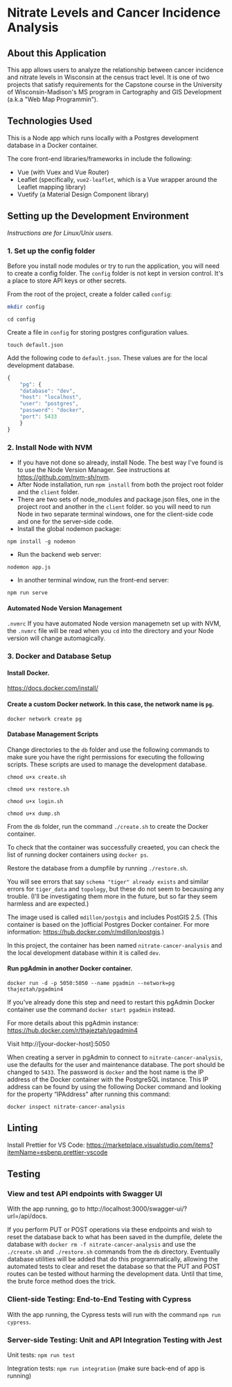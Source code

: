# Nitrate Levels and Cancer Incidence Analysis

## About this Application

This app allows users to analyze the relationship between cancer incidence and nitrate levels in Wisconsin at the census tract level. It is one of two projects that satisfy requirements for the Capstone course in the University of Wisconsin-Madison's MS program in Cartography and GIS Development (a.k.a "Web Map Programmin").

## Technologies Used

This is a Node app which runs locally with a Postgres development database in a Docker container.

The core front-end libraries/frameworks in include the following:

- Vue (with Vuex and Vue Router)
- Leaflet (specifically, `vue2-leaflet`, which is a Vue wrapper around the Leaflet mapping library)
- Vuetify (a Material Design Component library)

## Setting up the Development Environment

_Instructions are for Linux/Unix users._

### 1. Set up the config folder

Before you install node modules or try to run the application, you will need to create a config folder. The `config` folder is not kept in version control. It's a place to store API keys or other secrets.

From the root of the project, create a folder called `config`:

```bash
mkdir config
```

```
cd config
```

Create a file in `config` for storing postgres configuration values.

```
touch default.json
```

Add the following code to `default.json`. These values are for the local development database.

```javascript
{
    "pg": {
    "database": "dev",
    "host": "localhost",
    "user": "postgres",
    "password": "docker",
    "port": 5433
    }
}
```

### 2. Install Node with NVM

- If you have not done so already, install Node. The best way I've found is to use the Node Version Manager. See instructions at https://github.com/nvm-sh/nvm.
- After Node installation, run `npm install` from both the project root folder and the `client` folder.
- There are two sets of node_modules and package.json files, one in the project root and another in the `client` folder. so you will need to run Node in two separate terminal windows, one for the client-side code and one for the server-side code.
- Install the global nodemon package:

```
npm install -g nodemon
```

- Run the backend web server:

```
nodemon app.js
```

- In another terminal window, run the front-end server:

```
npm run serve
```

#### Automated Node Version Management

`.nvmrc` If you have automated Node version managemetn set up with NVM, the `.nvmrc` file will be read when you `cd` into the directory and your Node version will change automagically.

### 3. Docker and Database Setup

#### Install Docker.

https://docs.docker.com/install/

#### Create a custom Docker network. In this case, the network name is `pg`.

```
docker network create pg
```

#### Database Management Scripts

Change directories to the `db` folder and use the following commands to make sure you have the right permissions for executing the following scripts. These scripts are used to manage the development database.

`chmod u+x create.sh`

`chmod u+x restore.sh`

`chmod u+x login.sh`

`chmod u+x dump.sh`

From the `db` folder, run the command `./create.sh` to create the Docker container.

To check that the container was successfully creaeted, you can check the list of running docker containers using `docker ps`.

Restore the database from a dumpfile by running `./restore.sh`.

You will see errors that say `schema "tiger" already exists` and similar errors for `tiger_data` and `topology`, but these do not seem to becausing any trouble. (I'll be investigating them more in the future, but so far they seem harmless and are expected.)

The image used is called `mdillon/postgis` and includes PostGIS 2.5. (This container is based on the )official Postgres Docker container. For more information: https://hub.docker.com/r/mdillon/postgis.)

In this project, the container has been named `nitrate-cancer-analysis` and the local development database within it is called `dev`.

#### Run pgAdmin in another Docker container.

```
docker run -d -p 5050:5050 --name pgadmin --network=pg thajeztah/pgadmin4
```

If you've already done this step and need to restart this pgAdmin Docker container use the command `docker start pgadmin` instead.

For more details about this pgAdmin instance:
https://hub.docker.com/r/thajeztah/pgadmin4

Visit http://[your-docker-host]:5050

When creating a server in pgAdmin to connect to `nitrate-cancer-analysis`, use the defaults for the user and maintenance database. The port should be changed to `5433`. The password is `docker` and the host name is the IP address of the Docker container with the PostgreSQL instance. This IP address can be found by using the following Docker command and looking for the property “IPAddress” after running this command:

```
docker inspect nitrate-cancer-analysis
```

## Linting

Install Prettier for VS Code: https://marketplace.visualstudio.com/items?itemName=esbenp.prettier-vscode

## Testing

### View and test API endpoints with Swagger UI

With the app running, go to http://localhost:3000/swagger-ui/?url=/api/docs.

If you perform PUT or POST operations via these endpoints and wish to reset the database back to what has been saved in the dumpfile, delete the database with `docker rm -f nitrate-cancer-analysis` and use the `./create.sh` and `./restore.sh` commands from the `db` directory. Eventually database utilities will be added that do this programmatically, allowing the automated tests to clear and reset the database so that the PUT and POST routes can be tested without harming the development data. Until that time, the brute force method does the trick.

### Client-side Testing: End-to-End Testing with Cypress

With the app running, the Cypress tests will run with the command `npm run cypress`.

### Server-side Testing: Unit and API Integration Testing with Jest

Unit tests: `npm run test`

Integration tests: `npm run integration` (make sure back-end of app is running)
